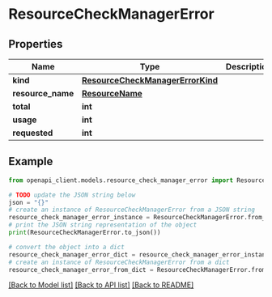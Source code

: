 # ResourceCheckManagerError


## Properties

Name | Type | Description | Notes
------------ | ------------- | ------------- | -------------
**kind** | [**ResourceCheckManagerErrorKind**](ResourceCheckManagerErrorKind.md) |  | 
**resource_name** | [**ResourceName**](ResourceName.md) |  | 
**total** | **int** |  | 
**usage** | **int** |  | 
**requested** | **int** |  | 

## Example

```python
from openapi_client.models.resource_check_manager_error import ResourceCheckManagerError

# TODO update the JSON string below
json = "{}"
# create an instance of ResourceCheckManagerError from a JSON string
resource_check_manager_error_instance = ResourceCheckManagerError.from_json(json)
# print the JSON string representation of the object
print(ResourceCheckManagerError.to_json())

# convert the object into a dict
resource_check_manager_error_dict = resource_check_manager_error_instance.to_dict()
# create an instance of ResourceCheckManagerError from a dict
resource_check_manager_error_from_dict = ResourceCheckManagerError.from_dict(resource_check_manager_error_dict)
```
[[Back to Model list]](../README.md#documentation-for-models) [[Back to API list]](../README.md#documentation-for-api-endpoints) [[Back to README]](../README.md)


